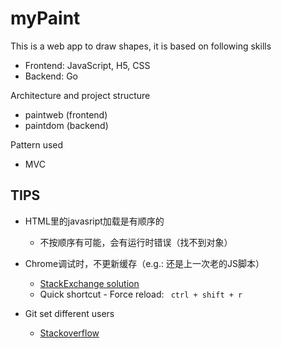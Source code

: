 # myPaint
This is a web app to draw shapes, it is based on following skills
- Frontend: JavaScript, H5, CSS
- Backend: Go

Architecture and project structure
- paintweb (frontend)
- paintdom (backend)

Pattern used
- MVC


## TIPS
- HTML里的javasript加载是有顺序的
  - 不按顺序有可能，会有运行时错误（找不到对象）

- Chrome调试时，不更新缓存（e.g.: 还是上一次老的JS脚本）
  - [StackExchange solution](https://superuser.com/questions/1195404/force-google-chrome-to-check-for-new-javascript-files-every-time-i-access-a-web?answertab=votes#tab-top)
  - Quick shortcut - Force reload: ` ctrl + shift + r`


- Git set different users 
  - [Stackoverflow](https://stackoverflow.com/questions/4220416/can-i-specify-multiple-users-for-myself-in-gitconfig)